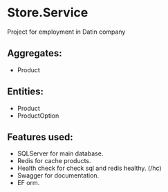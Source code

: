 # Store.Service
Project for employment in Datin company

## Aggregates:
- Product

## Entities:
- Product
- ProductOption

## Features used:
- SQLServer for main database.
- Redis for cache products.
- Health check for check sql and redis healthy. (/hc)
- Swagger for documentation.
- EF orm.

